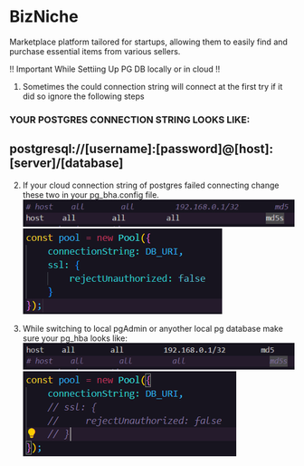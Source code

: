 # BizNiche 

Marketplace platform tailored for startups, allowing them to easily find and purchase essential items from various sellers.

!! Important While Settiing Up PG DB locally or in cloud !!

1. Sometimes the could connection string will connect at the first try if it did so ignore the following steps

### YOUR POSTGRES CONNECTION STRING LOOKS LIKE:

## postgresql://[username]:[password]@[host]:[server]/[database]

2. If your cloud connection string of postgres failed connecting change these two in your pg_bha.config file.
   ![alt text](image.png)
   ![alt text](image-1.png)

3. While switching to local pgAdmin or anyother local pg database make sure your pg_hba looks like:
   ![alt text](image-2.png)
   ![alt text](image-3.png)
